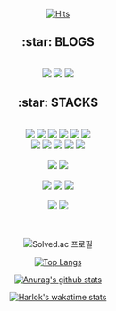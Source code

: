 <div align=center>

[![Hits](https://hits.seeyoufarm.com/api/count/incr/badge.svg?url=https%3A%2F%2Fgithub.com%2FJung2312&count_bg=%238ECDDD&title_bg=%2322668D&icon=&icon_color=%23FFC9C9&title=hits&edge_flat=true)](https://hits.seeyoufarm.com)

</div>

<div align=center><h2> :star: BLOGS</h2></div>

<div align=center>
<br/>
<a href="https://www.notion.so/426458302c754ec99065cddf4e6340cf" target="_blank"><img src="https://img.shields.io/badge/Notion-000000?style=for-the-badge&logo=Notion&logoColor=white"></a>
<a href="https://www.notion.so/426458302c754ec99065cddf4e6340cf" target="_blank"><img src="https://img.shields.io/badge/Velog-20C997?style=for-the-badge&logo=Velog&logoColor=white"></a>
<a href="https://jung2312.tistory.com/"target="_blank"><img src="https://img.shields.io/badge/tistory-eb531f?style=for-the-badge&logo=tistory&logoColor=white"></a>
</div>

<div align=center><h2> :star: STACKS</h2></div>

<div align=center>
<br/>
<img src="https://img.shields.io/badge/JAVA-007396?style=for-the-badge&logo=java&logoColor=white">
<img src="https://img.shields.io/badge/.net-512BD4?style=for-the-badge&logo=dotnet&logoColor=white">
<img src="https://img.shields.io/badge/c-A8B9CC?style=for-the-badge&logo=c&logoColor=white">
<img src="https://img.shields.io/badge/csharp-239120?style=for-the-badge&logo=csharp&logoColor=white">
<img src="https://img.shields.io/badge/c++-00599C?style=for-the-badge&logo=cplusplus&logoColor=white">
<img src="https://img.shields.io/badge/css3-1572B6?style=for-the-badge&logo=css3&logoColor=white">
<br/>
<img src="https://img.shields.io/badge/html5-E34F26?style=for-the-badge&logo=html5&logoColor=white">
<img src="https://img.shields.io/badge/javascript-F7DF1E?style=for-the-badge&logo=javascript&logoColor=white">
<img src="https://img.shields.io/badge/php-777BB4?style=for-the-badge&logo=php&logoColor=white">
<img src="https://img.shields.io/badge/python-3776AB?style=for-the-badge&logo=python&logoColor=white">
<img src="https://img.shields.io/badge/spring-6DB33F?style=for-the-badge&logo=spring&logoColor=white">
<br/><br/>
<img src="https://img.shields.io/badge/mysql-4479A1?style=for-the-badge&logo=mysql&logoColor=white">
<img src="https://img.shields.io/badge/oracle-F80000?style=for-the-badge&logo=oracle&logoColor=white">
<br/><br/>
<img src="https://img.shields.io/badge/intellijidea-000000?style=for-the-badge&logo=intellijidea&logoColor=white">
<img src="https://img.shields.io/badge/vscode-007ACC?style=for-the-badge&logo=visualstudiocode&logoColor=white">
<img src="https://img.shields.io/badge/androidstudio-3DDC84?style=for-the-badge&logo=androidstudio&logoColor=white">
<br/><br/>
<img src="https://img.shields.io/badge/adobexd-FF61F6?style=for-the-badge&logo=adobexd&logoColor=white">
<img src="https://img.shields.io/badge/figma-F24E1E?style=for-the-badge&logo=figma&logoColor=white">  
</div>

<div align=center>
<br/><br/>

![Solved.ac 프로필](http://mazassumnida.wtf/api/v2/generate_badge?boj=jung2312)

[![Top Langs](https://github-readme-stats-ten-gilt.vercel.app/api/top-langs/?username=Jung2312&layout=compact&theme=tokyonight)](https://github.com/anuraghazra/github-readme-stats)

[![Anurag's github stats](https://github-readme-stats-ten-gilt.vercel.app/api?username=Jung2312&show_icons=true&layout=compact&theme=tokyonight)](https://github.com/anuraghazra/github-readme-stats)

[![Harlok's wakatime stats](https://github-readme-stats.vercel.app/api/wakatime?username=jung2312&layout=compact&theme=tokyonight)](https://github.com/anuraghazra/github-readme-stats)

</div>

<!--
**Jung2312/Jung2312** is a ✨ _special_ ✨ repository because its `README.md` (this file) appears on your GitHub profile.

Here are some ideas to get you started:

- 🔭 I’m currently working on ...
- 🌱 I’m currently learning ...
- 👯 I’m looking to collaborate on ...
- 🤔 I’m looking for help with ...
- 💬 Ask me about ...
- 📫 How to reach me: ...
- 😄 Pronouns: ...
- ⚡ Fun fact: ...
-->
